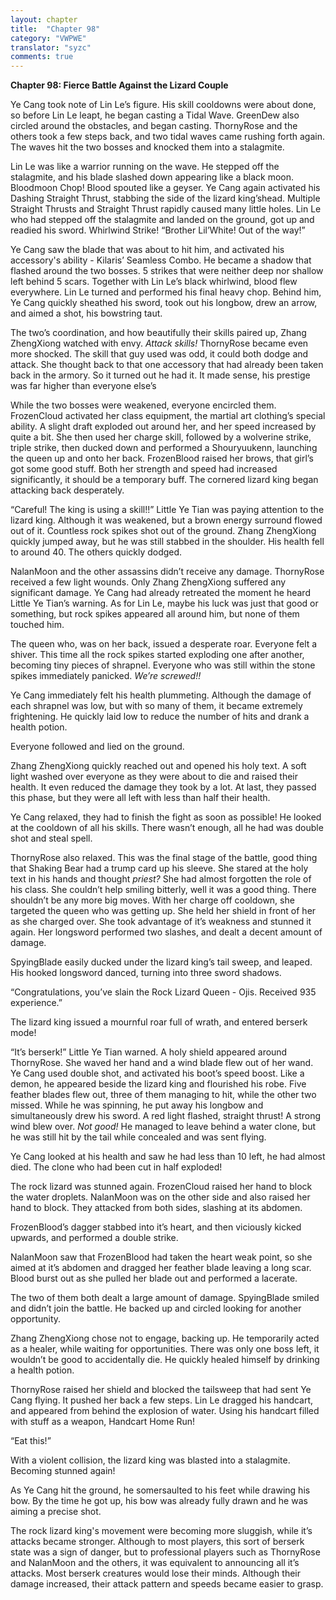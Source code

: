 ```yaml
---
layout: chapter
title:  "Chapter 98"
category: "VWPWE"
translator: "syzc"
comments: true
---
```


**Chapter 98: Fierce Battle Against the Lizard Couple**
 
Ye Cang took note of Lin Le’s figure. His skill cooldowns were about done, so before Lin Le leapt, he began casting a Tidal Wave. GreenDew also circled around the obstacles, and began casting. ThornyRose and the others took a few steps back, and two tidal waves came rushing forth again. The waves hit the two bosses and knocked them into a stalagmite. 
 
Lin Le was like a warrior running on the wave. He stepped off the stalagmite, and his blade slashed down appearing like a black moon. Bloodmoon Chop! Blood spouted like a geyser. Ye Cang again activated his Dashing Straight Thrust, stabbing the side of the lizard king’shead. Multiple Straight Thrusts and Straight Thrust rapidly caused many little holes. Lin Le who had stepped off the stalagmite and landed on the ground, got up and readied his sword. Whirlwind Strike! “Brother Lil’White! Out of the way!”
 
Ye Cang saw the blade that was about to hit him, and activated his accessory's ability - Kilaris’ Seamless Combo. He became a shadow that flashed around the two bosses. 5 strikes that were neither deep nor shallow left behind 5 scars. Together with Lin Le’s black whirlwind, blood flew everywhere. Lin Le turned and performed his final heavy chop. Behind him, Ye Cang quickly sheathed his sword, took out his longbow, drew an arrow, and aimed a shot, his bowstring taut. 
 
The two’s coordination, and how beautifully their skills paired up, Zhang ZhengXiong watched with envy. *Attack skills!* ThornyRose became even more shocked. The skill that guy used was odd, it could both dodge and attack. She thought back to that one accessory that had already been taken back in the armory. So it turned out he had it. It made sense, his prestige was far higher than everyone else’s
 
While the two bosses were weakened, everyone encircled them. FrozenCloud activated her class equipment, the martial art clothing’s special ability. A slight draft exploded out around her, and her speed increased by quite a bit. She then used her charge skill, followed by a wolverine strike, triple strike, then ducked down and performed a Shouryuukenn, launching the queen up and onto her back. FrozenBlood raised her brows, that girl’s got some good stuff. Both her strength and speed had increased significantly, it should be a temporary buff. The cornered lizard king began attacking back desperately.
 
“Careful! The king is using a skill!!” Little Ye Tian was paying attention to the lizard king. Although it was weakened, but a brown energy surround flowed out of it. Countless rock spikes shot out of the ground. Zhang ZhengXiong quickly jumped away, but he was still stabbed in the shoulder. His health fell to around 40. The others quickly dodged.
 
NalanMoon and the other assassins didn’t receive any damage. ThornyRose received a few light wounds. Only Zhang ZhengXiong suffered any significant damage. Ye Cang had already retreated the moment he heard Little Ye Tian’s warning. As for Lin Le, maybe his luck was just that good or something, but rock spikes appeared all around him, but none of them touched him.
 
The queen who, was on her back, issued a desperate roar. Everyone felt a shiver. This time all the rock spikes started exploding one after another, becoming tiny pieces of shrapnel. Everyone who was still within the stone spikes immediately panicked. *We’re screwed!!*
 
Ye Cang immediately felt his health plummeting. Although the damage of each shrapnel was low, but with so many of them, it became extremely frightening. He quickly laid low to reduce the number of hits and drank a health potion.
 
Everyone followed and lied on the ground.
 
Zhang ZhengXiong quickly reached out and opened his holy text. A soft light washed over everyone as they were about to die and raised their health. It even reduced the damage they took by a lot. At last, they passed this phase, but they were all left with less than half their health.
 
Ye Cang relaxed, they had to finish the fight as soon as possible! He looked at the cooldown of all his skills. There wasn’t enough, all he had was double shot and steal spell.
 
ThornyRose also relaxed. This was the final stage of the battle, good thing that Shaking Bear had a trump card up his sleeve. She stared at the holy text in his hands and thought *priest?* She had almost forgotten the role of his class. She couldn’t help smiling bitterly, well it was a good thing. There shouldn’t be any more big moves. With her charge off cooldown, she targeted the queen who was getting up. She held her shield in front of her as she charged over. She took advantage of it’s weakness and stunned it again. Her longsword performed two slashes, and dealt a decent amount of damage.
 
SpyingBlade easily ducked under the lizard king’s tail sweep, and leaped. His hooked longsword danced, turning into three sword shadows.
 
“Congratulations, you’ve slain the Rock Lizard Queen - Ojis. Received 935 experience.”
 
The lizard king issued a mournful roar full of wrath, and entered berserk mode!
 
“It’s berserk!” Little Ye Tian warned. A holy shield appeared around ThornyRose. She waved her hand and a wind blade flew out of her wand. Ye Cang used double shot, and activated his boot’s speed boost. Like a demon, he appeared beside the lizard king and flourished his robe. Five feather blades flew out, three of them managing to hit, while the other two missed. While he was spinning, he put away his longbow and simultaneously drew his sword. A red light flashed, straight thrust! A strong wind blew over. *Not good!* He managed to leave behind a water clone, but he was still hit by the tail while concealed and was sent flying.
 
Ye Cang looked at his health and saw he had less than 10 left, he had almost died. The clone who had been cut in half exploded!
 
The rock lizard was stunned again. FrozenCloud raised her hand to block the water droplets. NalanMoon was on the other side and also raised her hand to block. They attacked from both sides, slashing at its abdomen.
 
FrozenBlood’s dagger stabbed into it’s heart, and then viciously kicked upwards, and performed a double strike. 
 
NalanMoon saw that FrozenBlood had taken the heart weak point, so she aimed at it’s abdomen and dragged her feather blade leaving a long scar. Blood burst out as she pulled her blade out and performed a lacerate.
 
The two of them both dealt a large amount of damage. SpyingBlade smiled and didn’t join the battle. He backed up and circled looking for another opportunity.
 
Zhang ZhengXiong chose not to engage, backing up. He temporarily acted as a healer, while waiting for opportunities. There was only one boss left, it wouldn’t be good to accidentally die. He quickly healed himself by drinking a health potion.
 
ThornyRose raised her shield and blocked the tailsweep that had sent Ye Cang flying. It pushed her back a few steps. Lin Le dragged his handcart, and appeared from behind the explosion of water. Using his handcart filled with stuff as a weapon, Handcart Home Run!
 
“Eat this!”
 
With a violent collision, the lizard king was blasted into a stalagmite. Becoming stunned again!
 
As Ye Cang hit the ground, he somersaulted to his feet while drawing his bow. By the time he got up, his bow was already fully drawn and he was aiming a precise shot. 
 
The rock lizard king's movement were becoming more sluggish, while it’s attacks became stronger. Although to most players, this sort of berserk state was a sign of danger, but to professional players such as ThornyRose and NalanMoon and the others, it was equivalent to announcing all it’s attacks. Most berserk creatures would lose their minds. Although their damage increased, their attack pattern and speeds became easier to grasp.
